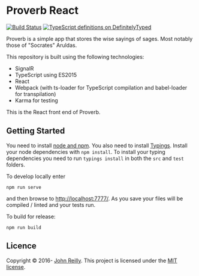 # Proverb React

[![Build Status](https://ci.appveyor.com/api/projects/status/github/johnnyreilly/proverb-signalr-react?svg=true)](https://ci.appveyor.com/project/JohnReilly/proverb-signalr-react) [![TypeScript definitions on DefinitelyTyped](http://definitelytyped.org/badges/standard-flat.svg)](http://definitelytyped.org)

Proverb is a simple app that stores the wise sayings of sages.  Most notably those of "Socrates" Aruldas.

This repository is built using the following technologies:

- SignalR
- TypeScript using ES2015
- React
- Webpack (with ts-loader for TypeScript compilation and babel-loader for transpilation)
- Karma for testing

This is the React front end of Proverb.

## Getting Started

You need to install [node and npm](http://nodejs.org/).  You also need to install [Typings](https://github.com/typings/typings).  Install your node dependencies with `npm install`.  To install your typing dependencies you need to run `typings install` in both the `src` and `test` folders.

To develop locally enter

```
npm run serve
```

and then browse to [http://localhost:7777/](http://localhost:7777/).  As you save your files will be compiled / linted and your tests run.

To build for release:

```
npm run build
```

## Licence

Copyright © 2016- [John Reilly](twitter.com/johnny_reilly). This project is licensed under the [MIT license](http://opensource.org/licenses/mit-license.php).
